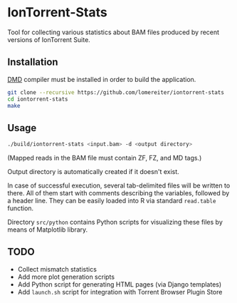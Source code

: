 IonTorrent-Stats
================

Tool for collecting various statistics about BAM files produced by
recent versions of IonTorrent Suite.

## Installation

[DMD](http://dlang.org/download) compiler must be installed in order to build the application.

```sh
git clone --recursive https://github.com/lomereiter/iontorrent-stats
cd iontorrent-stats
make
```

## Usage

```sh
./build/iontorrent-stats <input.bam> -d <output directory>
```
(Mapped reads in the BAM file must contain ZF, FZ, and MD tags.)

Output directory is automatically created if it doesn't exist.

In case of successful execution, several tab-delimited files will be
written to there. All of them start with comments describing the variables,
followed by a header line. They can be easily loaded into R via standard
`read.table` function.

Directory `src/python` contains Python scripts for visualizing these
files by means of Matplotlib library. 

## TODO
* Collect mismatch statistics
* Add more plot generation scripts
* Add Python script for generating HTML pages (via Django templates)
* Add `launch.sh` script for integration with Torrent Browser Plugin Store
